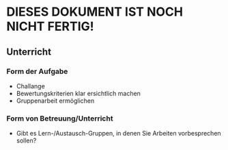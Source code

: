 # DIESES DOKUMENT IST NOCH NICHT FERTIG!

## Unterricht


### Form der Aufgabe
* Challange
* Bewertungskriterien klar ersichtlich machen
* Gruppenarbeit ermöglichen


### Form von Betreuung/Unterricht
* Gibt es Lern-/Austausch-Gruppen, in denen Sie Arbeiten vorbesprechen sollen?
